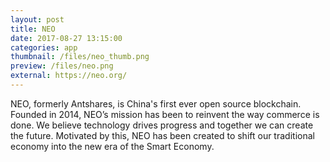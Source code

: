 ```yaml
---
layout: post
title: NEO
date: 2017-08-27 13:15:00
categories: app
thumbnail: /files/neo_thumb.png
preview: /files/neo.png
external: https://neo.org/
---
```

NEO, formerly Antshares, is China's first ever open source blockchain. Founded in 2014, NEO’s mission has been to reinvent the way commerce is done. We believe technology drives progress and together we can create the future. Motivated by this, NEO has been created to shift our traditional economy into the new era of the Smart Economy.
